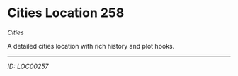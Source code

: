 # Cities Location 258

*Cities*

A detailed cities location with rich history and plot hooks.

---
*ID: LOC00257*